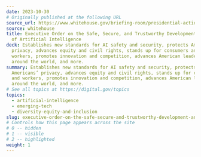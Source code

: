 ```yaml
---
date: 2023-10-30
# Originally published at the following URL
source_url: https://www.whitehouse.gov/briefing-room/presidential-actions/2023/10/30/executive-order-on-the-safe-secure-and-trustworthy-development-and-use-of-artificial-intelligence/
source: whitehouse
title: Executive Order on the Safe, Secure, and Trustworthy Development and Use
  of Artificial Intelligence
deck: Establishes new standards for AI safety and security, protects Americans’
  privacy, advances equity and civil rights, stands up for consumers and
  workers, promotes innovation and competition, advances American leadership
  around the world, and more.
summary: Establishes new standards for AI safety and security, protects
  Americans’ privacy, advances equity and civil rights, stands up for consumers
  and workers, promotes innovation and competition, advances American leadership
  around the world, and more.
# See all topics at https://digital.gov/topics
topics:
  - artificial-intelligence
  - emerging-tech
  - diversity-equity-and-inclusion
slug: executive-order-on-the-safe-secure-and-trustworthy-development-and-use-of-artificial-intelligence
# Controls how this page appears across the site
# 0 -- hidden
# 1 -- visible
# 2 -- highlighted
weight: 1
---
```

